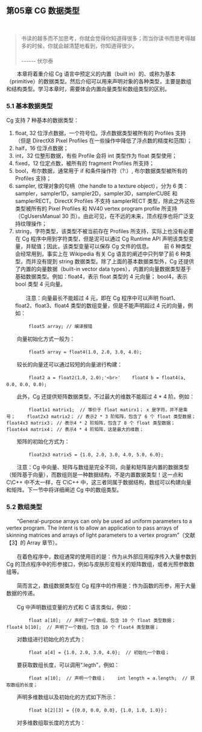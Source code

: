 ## 第05章  CG 数据类型
<br>

> 书读的越多而不加思考，你就会觉得你知道得很多；而当你读书而思考得越多的时候，你就会越清楚地看到，你知道得很少。<br>
　　　　　　　　　　　　　　　　　　　　　　　　　　　　　　　　　　　------ 伏尔泰

　　本章将着重介绍 Cg 语言中预定义的内置（built in）的、或称为基本（primitive）的数据类型。然后介绍可以用来声明对象的各种类型，主要是数组和结构类型。学习本章时，需要体会内置向量类型和数组类型的区别。
<br>

### 5.1 基本数据类型

Cg 支持 7 种基本的数据类型：
1. float, 32 位浮点数据，一个符号位。浮点数据类型被所有的 Profiles 支持（但是 DirectX8 Pixel Profiles 在一些操作中降低了浮点数的精度和范围）；
2. half，16 位浮点数据；
3. int，32 位整形数据，有些 Profile 会将 int 类型作为 float 类型使用；
4. fixed，12 位定点数，被所有的 fragment Profiles 所支持；
5. bool，布尔数据，通常用于 if 和条件操作符（?:）, 布尔数据类型被所有的 Profiles 支持；
6. sampler, 纹理对象的句柄（the handle to a texture object），分为 6 类：sampler，sampler1D，sampler2D，sampler3D，samplerCUBE 和 samplerRECT。DirectX Profiles 不支持 samplerRECT 类型，除此之外这些类型被所有的 Pixel Profiles 和 NV40 vertex program profile 所支持（CgUsersManual 30 页）。由此可见，在不远的未来，顶点程序也将广泛支持纹理操作；
7. string，字符类型，该类型不被当前存在 Profiles 所支持，实际上也没有必要在 Cg 程序中用到字符类型，但是泥可以通过 Cg Runtime API 声明该类型变量，并赋值；因此，该类型变量可以保存 Cg 文件的信息。
　　前 6 种类型会经常用到，事实上在 Wikipedia 有关 Cg 语言的阐述中只列举了前 6 种类型，而并没有提到 string 数据类型。除了上面的基本数据类型外，Cg 还提供了内置的向量数据（built-in vector data types），内置的向量数据类型基于基础数据类型。例如：float4，表示 float 类型的 4 元向量； bool4，表示 bool 类型 4 元向量。
<br><br>
　　注意：向量最长不能超过 4 元，即在 Cg 程序中可以声明 float1、float2、float3、float4 类型的数组变量，但是不能声明超过 4 元的向量，例如：

　　```
　　float5 array; // 编译报错
　　```
  
　　向量初始化方式一般为：

　　```
　　float5 array = float4(1.0, 2.0, 3.0, 4.0);
　　```

　　较长的向量还可以通过较短的向量进行构建：

　　```
　　float2 a = float2(1.0, 2.0);'<br>'
　　float4 b = float4(a, 0.0, 0.0, 0.0);
　　```

　　此外，Cg 还提供矩阵数据类型，不过最大的维数不能超过 4 * 4 阶。例如：

　　```
　　float1x1 matrix1;  // 等价于 float matirx1； x 是字符，并不是乘号；
　　float2x3 matrix2； // 表示2 * 3 阶矩阵，包含了 6 个 float 类型数据；
　　float4x3 matrix3； // 表示4 * 2 阶矩阵，包含了 8 个 float 类型数据；
　　float4x4 matrix4； // 表示4 * 4 阶矩阵，这是最大的维数；
　　```

　　矩阵的初始化方式为：

　　```
　　float2x3 matrix5 = {1.0, 2.0, 3.0, 4.0, 5.0, 6.0};
　　```

　　注意：Cg 中向量、矩阵与数组是完全不同，向量和矩阵是内置的数据类型（矩阵基于向量），而数组则是一种数据结构，不是内置数据类型！这一点和 C\C++ 中不太一样，在 C\C++ 中，这三者同属于数据结构，数组可以构建向量和矩阵。下一节中将详细阐述 Cg 中的数组类型。
<br>

### 5.2 数组类型

　　“General-purpose arrays can only be used ad uniform parameters to a vertex program. The intent is to allow an application to pass arrays of skinning matrices and arrays of light parameters to a vertex program”（文献【3】的 Array 章节）。
<br><br>
　　在着色程序中，数组通常的使用目的是：作为从外部应用程序传入大量参数到 Cg 的顶点程序中的形参接口，例如与皮肤形变相关的矩阵数组，或者光照参数数组等。
<br><br>
　　简而言之，数组数据类型在 Cg 程序中的作用是：作为函数的形参，用于大量数据的传递。
<br><br>
　　Cg 中声明数组变量的方式和 C 语言类似，例如：

　　```
　　float a[10];  // 声明了一个数组，包含 10 个 float 类型数据；
　　float4 b[10];  // 声明了一个数组，包含 10 个 float4 类型数据；
　　```

　　对数组进行初始化的方式为：

　　```
　　float a[4] = {1.0, 2.0, 3.0, 4.0};  // 初始化一个数组；
　　```

　　要获取数组长度，可以调用“.legth”，例如：

　　```
　　float a[10];  // 声明一个数组；
　　int length = a.length;  // 获取数组的长度；
　　```

　　声明多维数组以及初始化的方式如下所示：

　　```
　　float b[2][3] = {{0.0, 0.0, 0.0}, {1.0, 1.0, 1.0}}；
　　```
  
　　对多维数组取长度的方式为：











